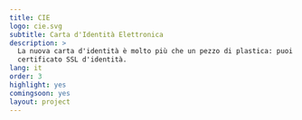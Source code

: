 ```yaml
---
title: CIE
logo: cie.svg
subtitle: Carta d'Identità Elettronica
description: >
  La nuova carta d'identità è molto più che un pezzo di plastica: puoi comunicarci via NFC, per usarla per varchi d'ingresso o come
  certificato SSL d'identità.
lang: it
order: 3
highlight: yes
comingsoon: yes
layout: project
---
```

